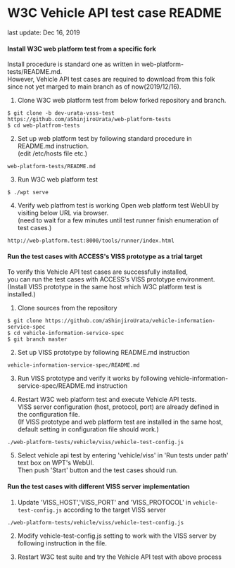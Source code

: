 # W3C Vehicle API test case README
last update: Dec 16, 2019

#### Install W3C web platform test from a specific fork

Install procedure is standard one as written in web-platform-tests/README.md.<br>
However, Vehicle API test cases are required to download from this folk<br>
since not yet marged to main branch as of now(2019/12/16).

1. Clone W3C web platform test from below forked repository and branch.
```
$ git clone -b dev-urata-vsss-test https://github.com/aShinjiroUrata/web-platform-tests
$ cd web-platfrom-tests
```

2. Set up web platform test by following standard procedure in README.md instruction.<br>
(edit /etc/hosts file etc.)
```
web-platform-tests/README.md
```

3. Run W3C web platform test
```
$ ./wpt serve
```

4. Verify web platfrom test is working
Open web platform test WebUI by visiting below URL via browser.<br>
(need to wait for a few minutes until test runner finish enumeration of test cases.)
```
http://web-platform.test:8000/tools/runner/index.html
```

#### Run the test cases with  ACCESS's VISS prototype as a trial target

To verify this Vehicle API test cases are successfully installed,<br>
 you can run the test cases with ACCESS's VISS prototype environment.<br>
(Install VISS prototype in the same host which W3C platform test is installed.)

1. Clone sources from the repository
```
$ git clone https://github.com/aShinjiroUrata/vehicle-information-service-spec
$ cd vehicle-information-service-spec
$ git branch master
```
2. Set up VISS prototype by following README.md instruction
```
vehicle-information-service-spec/README.md
```
3. Run VISS prototype and verify it works by following vehicle-information-service-spec/README.md instruction

4. Restart W3C web platform test and execute Vehicle API tests.<br>
VISS server configuration (host, protocol, port) are already defined in the configuration file.<br>
(If VISS prototype and web platform test are installed in the same host, default setting in configuration file should work.)
```
./web-platform-tests/vehicle/viss/vehicle-test-config.js
```

5. Select vehicle api test by entering 'vehicle/viss' in 'Run tests under path' text box on WPT's WebUI.<br>
   Then push 'Start' button and the test cases should run.

#### Run the test cases with different VISS server implementation

1. Update 'VISS_HOST','VISS_PORT' and 'VISS_PROTOCOL' in `vehicle-test-config.js` according to the target VISS server
```
./web-platform-tests/vehicle/viss/vehicle-test-config.js
```

2. Modify vehicle-test-config.js setting to work with the VISS server by following instruction in the file.

3. Restart W3C test suite and try the Vehicle API test with above process

